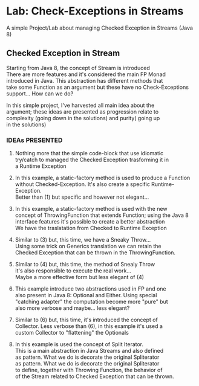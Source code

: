 # Lab: Check-Exceptions in Streams
A simple Project/Lab about managing Checked Exception in Streams  (Java 8)



## Checked Exception in Stream ##

Starting from Java 8, the concept of Stream is introduced</br> 
There are more features and it's considered the main FP Monad</br>
introduced in Java. This abstraction has different methods that</br>
take some Function as an argument but these have no Check-Exceptions</br>
support... How can we do?</br>

In this simple project, I've harvested all main idea about the</br>
argument; these ideas are presented as progression relate to</br>
complexity (going down in the solutions) and purity( going up</br>
in the solutions)</br>


### IDEAs PRESENTED ###

 
1. Nothing more that the simple code-block that use idiomatic</br>
   try/catch to managed the Checked Exception trasforming it in</br>
   a Runtime Exception</br>


2. In this example, a static-factory method is used to produce a Function</br>
   without Checked-Exception. It's also create a specific Runtime-Exception.</br>
   Better than (1) but specific and however not elegant...</br>


3. In this example, a static-factory method is used with the new</br>
   concept of ThrowingFunction that extends Function; using the Java 8</br>
   interface features it's possible to create a better abstraction</br>
   We have the traslatation from Checked to Runtime Exception</br>
  
  
4. Similar to (3) but, this time, we have a Sneaky Throw...</br>
   Using some trick on Generics translation we can retain the</br>
   Checked Exception that can be thrown in the ThrowingFunction.</br>
               

5. Similar to (4) but, this time, the method of Snealy Throw</br>
   it's also responsible to execute the real work...</br>
   Maybe a more effective form but less elegant of (4)</br>


6. This example introduce two abstractions used in FP and one</br>
   also present in Java 8: Optional and Either. Using special</br>
   "catching adapter" the computation become more "pure" but</br>
   also more verbose and maybe... less elegant?</br>


7. Similar to (6) but, this time, it's introduced the concept of</br>
   Collector. Less verbose than (6), in this example it's used a</br>
   custom Collector to "flattening" the Optionals</br>


8. In this example is used the concept of Split Iterator.</br>
   This is a main abstraction in Java Streams and also defined</br>
   as pattern. What we do is decorate the original Spliterator</br>
   as pattern. What we do is decorate the original Spliterator</br>
   to define, together with Throwing Function, the behavior of</br>
   of the Stream related to Checked Exception that can be thrown.</br>
